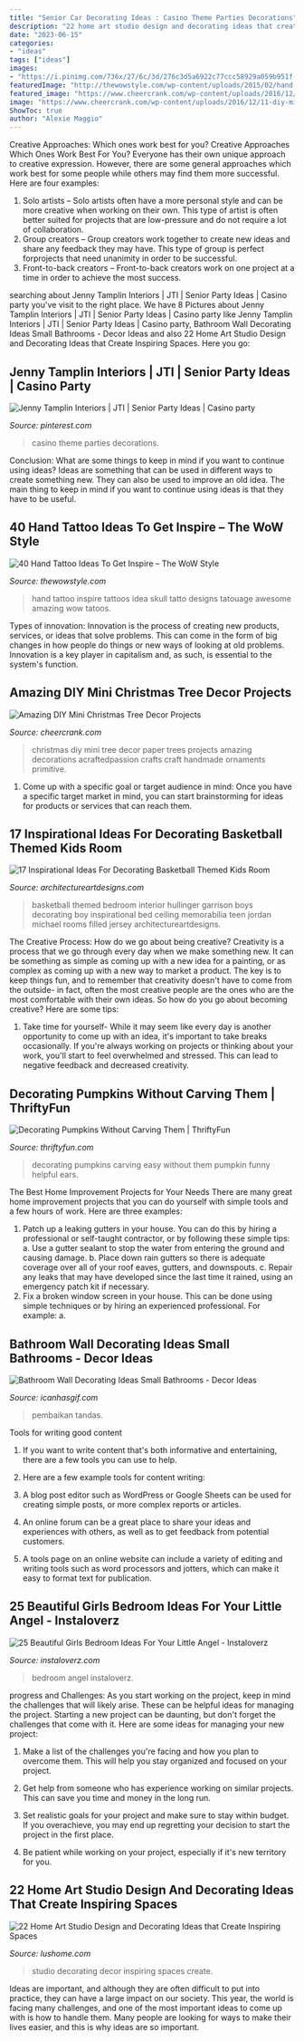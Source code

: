 ```yaml
---
title: "Senior Car Decorating Ideas : Casino Theme Parties Decorations"
description: "22 home art studio design and decorating ideas that create inspiring spaces"
date: "2023-06-15"
categories:
- "ideas"
tags: ["ideas"]
images:
- "https://i.pinimg.com/736x/27/6c/3d/276c3d5a6922c77ccc58929a059b951f--casino-theme-parties-gambling-party-theme.jpg"
featuredImage: "http://thewowstyle.com/wp-content/uploads/2015/02/hand-tattoo-idea.jpg"
featured_image: "https://www.cheercrank.com/wp-content/uploads/2016/12/11-diy-mini-christmas.jpg"
image: "https://www.cheercrank.com/wp-content/uploads/2016/12/11-diy-mini-christmas.jpg"
ShowToc: true
author: "Alexie Maggio"
---
```



Creative Approaches: Which ones work best for you?
Creative Approaches Which Ones Work Best For You?
Everyone has their own unique approach to creative expression. However, there are some general approaches which work best for some people while others may find them more successful. Here are four examples: 

1) Solo artists – Solo artists often have a more personal style and can be more creative when working on their own. This type of artist is often better suited for projects that are low-pressure and do not require a lot of collaboration. 
2) Group creators – Group creators work together to create new ideas and share any feedback they may have. This type of group is perfect forprojects that need unanimity in order to be successful. 
3) Front-to-back creators – Front-to-back creators work on one project at a time in order to achieve the most success.

	

		
searching about Jenny Tamplin Interiors | JTI | Senior Party Ideas | Casino party you've visit to the right place. We have 8 Pictures about Jenny Tamplin Interiors | JTI | Senior Party Ideas | Casino party like Jenny Tamplin Interiors | JTI | Senior Party Ideas | Casino party, Bathroom Wall Decorating Ideas Small Bathrooms - Decor Ideas and also 22 Home Art Studio Design and Decorating Ideas that Create Inspiring Spaces. Here you go:
		
    
## Jenny Tamplin Interiors | JTI | Senior Party Ideas | Casino Party

<img loading=lazy src="https://i.pinimg.com/736x/27/6c/3d/276c3d5a6922c77ccc58929a059b951f--casino-theme-parties-gambling-party-theme.jpg" onerror="this.onerror=null;this.src='https://tse3.mm.bing.net/th?id=OIP.fA8H00KQ0lmBTWSwZ0O7jgHaMY&amp;pid=15.1';" alt="Jenny Tamplin Interiors | JTI | Senior Party Ideas | Casino party">

_Source: pinterest.com_

>casino theme parties decorations. 

	

Conclusion: What are some things to keep in mind if you want to continue using ideas?
Ideas are something that can be used in different ways to create something new. They can also be used to improve an old idea. The main thing to keep in mind if you want to continue using ideas is that they have to be useful.

    
## 40 Hand Tattoo Ideas To Get Inspire – The WoW Style

<img loading=lazy src="http://thewowstyle.com/wp-content/uploads/2015/02/hand-tattoo-idea.jpg" onerror="this.onerror=null;this.src='https://tse2.mm.bing.net/th?id=OIP.2gZrPLoqQxaIxigoilrQNgAAAA&amp;pid=15.1';" alt="40 Hand Tattoo Ideas To Get Inspire – The WoW Style">

_Source: thewowstyle.com_

>hand tattoo inspire tattoos idea skull tatto designs tatouage awesome amazing wow tatoos. 

	

Types of innovation:
Innovation is the process of creating new products, services, or ideas that solve problems. This can come in the form of big changes in how people do things or new ways of looking at old problems. Innovation is a key player in capitalism and, as such, is essential to the system's function.

    
## Amazing DIY Mini Christmas Tree Decor Projects

<img loading=lazy src="https://www.cheercrank.com/wp-content/uploads/2016/12/11-diy-mini-christmas.jpg" onerror="this.onerror=null;this.src='https://tse3.mm.bing.net/th?id=OIP.X6wfdIa2Hr61rbyhmOmynQHaLH&amp;pid=15.1';" alt="Amazing DIY Mini Christmas Tree Decor Projects">

_Source: cheercrank.com_

>christmas diy mini tree decor paper trees projects amazing decorations acraftedpassion crafts craft handmade ornaments primitive. 

	

1. Come up with a specific goal or target audience in mind: Once you have a specific target market in mind, you can start brainstorming for ideas for products or services that can reach them.

    
## 17 Inspirational Ideas For Decorating Basketball Themed Kids Room

<img loading=lazy src="https://www.architectureartdesigns.com/wp-content/uploads/2016/11/6-33-630x416.jpg" onerror="this.onerror=null;this.src='https://tse2.mm.bing.net/th?id=OIP.mFn7Q6H_IYw1rqxpdDKYjwHaE4&amp;pid=15.1';" alt="17 Inspirational Ideas For Decorating Basketball Themed Kids Room">

_Source: architectureartdesigns.com_

>basketball themed bedroom interior hullinger garrison boys decorating boy inspirational bed ceiling memorabilia teen jordan michael rooms filled jersey architectureartdesigns. 

	

The Creative Process: How do we go about being creative?
Creativity is a process that we go through every day when we make something new. It can be something as simple as coming up with a new idea for a painting, or as complex as coming up with a new way to market a product. The key is to keep things fun, and to remember that creativity doesn't have to come from the outside- in fact, often the most creative people are the ones who are the most comfortable with their own ideas. So how do you go about becoming creative? Here are some tips: 
1) Take time for yourself- While it may seem like every day is another opportunity to come up with an idea, it's important to take breaks occasionally. If you're always working on projects or thinking about your work, you'll start to feel overwhelmed and stressed. This can lead to negative feedback and decreased creativity.

    
## Decorating Pumpkins Without Carving Them | ThriftyFun

<img loading=lazy src="https://img.thrfun.com/img/190/321/decorating_real_or_artificial_pumpkins_with_great_easy_fun_6_x2.jpg" onerror="this.onerror=null;this.src='https://tse2.mm.bing.net/th?id=OIP.6qmBs0DA0wORw-OxsWNBAAHaJ4&amp;pid=15.1';" alt="Decorating Pumpkins Without Carving Them | ThriftyFun">

_Source: thriftyfun.com_

>decorating pumpkins carving easy without them pumpkin funny helpful ears. 

	

The Best Home Improvement Projects for Your Needs
There are many great home improvement projects that you can do yourself with simple tools and a few hours of work. Here are three examples: 
1. Patch up a leaking gutters in your house. You can do this by hiring a professional or self-taught contractor, or by following these simple tips: 
a. Use a gutter sealant to stop the water from entering the ground and causing damage. 
b. Place down rain gutters so there is adequate coverage over all of your roof eaves, gutters, and downspouts. 
c. Repair any leaks that may have developed since the last time it rained, using an emergency patch kit if necessary.
2. Fix a broken window screen in your house. This can be done using simple techniques or by hiring an experienced professional. For example: 
a.

    
## Bathroom Wall Decorating Ideas Small Bathrooms - Decor Ideas

<img loading=lazy src="https://www.icanhasgif.com/wp-content/uploads/2016/01/Bathroom-Wall-Decorating-Ideas-Small-Bathrooms-686x1024.jpg" onerror="this.onerror=null;this.src='https://tse4.mm.bing.net/th?id=OIP.esN3-kg6msZdj78bTGDdZAHaLD&amp;pid=15.1';" alt="Bathroom Wall Decorating Ideas Small Bathrooms - Decor Ideas">

_Source: icanhasgif.com_

>pembaikan tandas. 

	

Tools for writing good content
1. If you want to write content that's both informative and entertaining, there are a few tools you can use to help.
2. Here are a few example tools for content writing:

3. A blog post editor such as WordPress or Google Sheets can be used for creating simple posts, or more complex reports or articles.

4. An online forum can be a great place to share your ideas and experiences with others, as well as to get feedback from potential customers.

5. A tools page on an online website can include a variety of editing and writing tools such as word processors and jotters, which can make it easy to format text for publication.

    
## 25 Beautiful Girls Bedroom Ideas For Your Little Angel - Instaloverz

<img loading=lazy src="http://www.instaloverz.com/wp-content/uploads/2016/10/14-girls-bedroom-ideas.jpg" onerror="this.onerror=null;this.src='https://tse3.mm.bing.net/th?id=OIP.srL5ZqdsauFpXFtEU6MijQHaKk&amp;pid=15.1';" alt="25 Beautiful Girls Bedroom Ideas For Your Little Angel - Instaloverz">

_Source: instaloverz.com_

>bedroom angel instaloverz. 

	

progress and Challenges: As you start working on the project, keep in mind the challenges that will likely arise. These can be helpful ideas for managing the project.
Starting a new project can be daunting, but don't forget the challenges that come with it. Here are some ideas for managing your new project:
1. Make a list of the challenges you're facing and how you plan to overcome them. This will help you stay organized and focused on your project.

2. Get help from someone who has experience working on similar projects. This can save you time and money in the long run.

3. Set realistic goals for your project and make sure to stay within budget. If you overachieve, you may end up regretting your decision to start the project in the first place.

4. Be patient while working on your project, especially if it's new territory for you.

    
## 22 Home Art Studio Design And Decorating Ideas That Create Inspiring Spaces

<img loading=lazy src="http://www.lushome.com/wp-content/uploads/2013/05/home-art-studio-ideas-design-decor-9.jpg" onerror="this.onerror=null;this.src='https://tse1.mm.bing.net/th?id=OIP.TKu1fquM2QV7xnUvH8Gd9AHaJs&amp;pid=15.1';" alt="22 Home Art Studio Design and Decorating Ideas that Create Inspiring Spaces">

_Source: lushome.com_

>studio decorating decor inspiring spaces create. 

	

Ideas are important, and although they are often difficult to put into practice, they can have a large impact on our society. This year, the world is facing many challenges, and one of the most important ideas to come up with is how to handle them. Many people are looking for ways to make their lives easier, and this is why ideas are so important.


